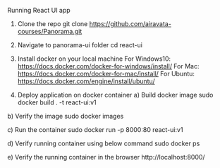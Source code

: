 Running React UI app

1. Clone the repo
git clone https://github.com/airavata-courses/Panorama.git

2. Navigate to panorama-ui folder
cd react-ui

3. Install docker on your local machine
For Windows10: https://docs.docker.com/docker-for-windows/install/
For Mac: https://docs.docker.com/docker-for-mac/install/
For Ubuntu: https://docs.docker.com/engine/install/ubuntu/

3. Deploy application on docker container
a) Build docker image
sudo docker build . -t react-ui:v1

b) Verify the image
sudo docker images 

c) Run the container
sudo docker run -p 8000:80 react-ui:v1

d) Verify running container using below command
sudo docker ps

e) Verify the running container in the browser
http://localhost:8000/



